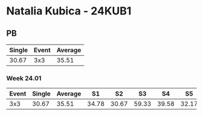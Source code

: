 # Natalia Kubica - 24KUB1

## PB
|Single|Event|Average|
|----|----|----|
|30.67|3x3|35.51|
### Week 24.01
|Event|Single|Average|S1|S2|S3|S4|S5|
|-----|-------|------|--|--|--|--|--|
|3x3|30.67|35.51|34.78|30.67|59.33|39.58|32.17|

